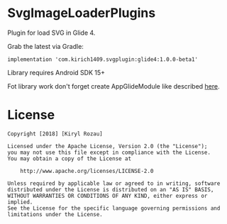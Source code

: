 # SvgImageLoaderPlugins
Plugin for load SVG in Glide 4.

Grab the latest via Gradle:

    implementation 'com.kirich1409.svgplugin:glide4:1.0.0-beta1'

Library requires Android SDK 15+

Fot library work don't forget create AppGlideModule like described [here](http://bumptech.github.io/glide/doc/generatedapi.html).

License
=======

    Copyright [2018] [Kiryl Rozau]
        
    Licensed under the Apache License, Version 2.0 (the "License");
    you may not use this file except in compliance with the License.
    You may obtain a copy of the License at
    
        http://www.apache.org/licenses/LICENSE-2.0
        
    Unless required by applicable law or agreed to in writing, software
    distributed under the License is distributed on an "AS IS" BASIS,
    WITHOUT WARRANTIES OR CONDITIONS OF ANY KIND, either express or implied.
    See the License for the specific language governing permissions and
    limitations under the License.


 [jcenter]: https://bintray.com/kirich1409/maven/svg-glide-plugin
